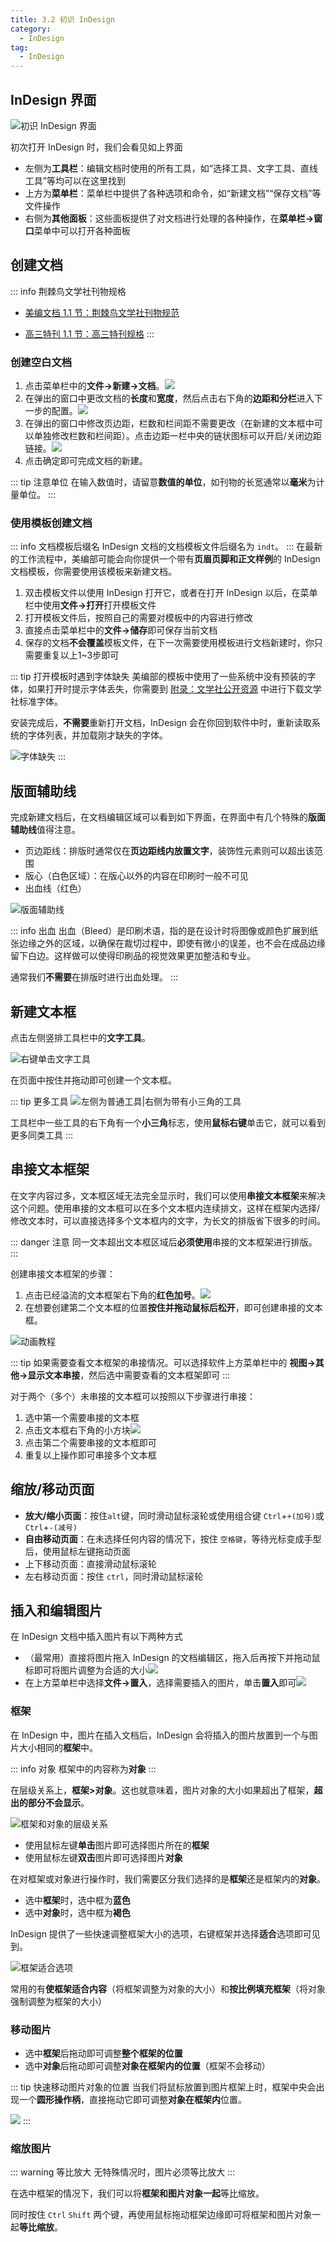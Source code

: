 ```yaml
---
title: 3.2 初识 InDesign
category:
  - InDesign
tag:
  - InDesign
---
```


## InDesign 界面

![初识 InDesign 界面](../assets/image/3.2-1726276563372.jpeg)

初次打开 InDesign 时，我们会看见如上界面
- 左侧为**工具栏**：编辑文档时使用的所有工具，如“选择工具、文字工具、直线工具”等均可以在这里找到
- 上方为**菜单栏**：菜单栏中提供了各种选项和命令，如“新建文档”“保存文档”等文件操作
- 右侧为**其他面板**：这些面板提供了对文档进行处理的各种操作，在**菜单栏->窗口**菜单中可以打开各种面板

## 创建文档
::: info 荆棘鸟文学社刊物规格
- [美编文档 1.1 节：荆棘鸟文学社刊物规范](../ChapterNo1/1.1.md)

- [高三特刊 1.1 节：高三特刊规格](../../spbook/Cpt1/1.1.md)
:::

### 创建空白文档

1. 点击菜单栏中的**文件->新建->文档**。![](../assets/image/Pastedimage20230501163537.jpg)
2. 在弹出的窗口中更改文档的**长度**和**宽度**，然后点击右下角的**边距和分栏**进入下一步的配置。![](../assets/image/Pastedimage20230501163742.jpg)
3. 在弹出的窗口中修改页边距，栏数和栏间距不需要更改（在新建的文本框中可以单独修改栏数和栏间距）。点击边距一栏中央的链状图标可以开启/关闭边距链接。![](../assets/image/Pastedimage20230501164027.jpg)
4. 点击确定即可完成文档的新建。

::: tip 注意单位
在输入数值时，请留意**数值的单位**，如刊物的长宽通常以**毫米**为计量单位。
:::
### 使用模板创建文档
::: info 文档模板后缀名
InDesign 文档的文档模板文件后缀名为 ``indt``。
:::
在最新的工作流程中，美编部可能会向你提供一个带有**页眉页脚和正文样例**的 InDesign 文档模板，你需要使用该模板来新建文档。

1. 双击模板文件以使用 InDesign 打开它，或者在打开 InDesign 以后，在菜单栏中使用**文件->打开**打开模板文件
2. 打开模板文件后，按照自己的需要对模板中的内容进行修改
3. 直接点击菜单栏中的**文件->储存**即可保存当前文档
4. 保存的文档**不会覆盖**模板文件，在下一次需要使用模板进行文档新建时，你只需要重复以上1~3步即可

::: tip 打开模板时遇到字体缺失
美编部的模板中使用了一些系统中没有预装的字体，如果打开时提示字体丢失，你需要到 [附录：文学社公开资源](../Appendix/resource.md) 中进行下载文学社标准字体。

安装完成后，**不需要**重新打开文档，InDesign 会在你回到软件中时，重新读取系统的字体列表，并加载刚才缺失的字体。

![字体缺失](../assets/image/3.2-1731079293840.jpeg)
:::

## 版面辅助线<badge text="非官方名称" type="warning"/>
完成新建文档后，在文档编辑区域可以看到如下界面，在界面中有几个特殊的**版面辅助线**值得注意。
- 页边距线：排版时通常仅在**页边距线内放置文字**，装饰性元素则可以超出该范围
- 版心（白色区域）：在版心以外的内容在印刷时一般不可见
- 出血线（红色）

![版面辅助线](../assets/image/3.2-1731114391768.jpeg)

::: info 出血
出血（Bleed）是印刷术语，指的是在设计时将图像或颜色扩展到纸张边缘之外的区域，以确保在裁切过程中，即使有微小的误差，也不会在成品边缘留下白边。这样做可以使得印刷品的视觉效果更加整洁和专业。

通常我们**不需要**在排版时进行出血处理。
:::
## 新建文本框
点击左侧竖排工具栏中的**文字工具**。

![右键单击文字工具](../assets/image/Pastedimage20230501165030.jpg)

在页面中按住并拖动即可创建一个文本框。

::: tip 更多工具
![左侧为普通工具|右侧为带有小三角的工具](../assets/image/3.2-1726277364709.jpeg)

工具栏中一些工具的右下角有一个**小三角**标志，使用**鼠标右键**单击它，就可以看到更多同类工具
:::
## 串接文本框架

在文字内容过多，文本框区域无法完全显示时，我们可以使用**串接文本框架**来解决这个问题。使用串接的文本框可以在多个文本框内连续排文，这样在框架内选择/修改文本时，可以直接选择多个文本框内的文字，为长文的排版省下很多的时间。

::: danger 注意
同一文本超出文本框区域后**必须使用**串接的文本框架进行排版。
:::

创建串接文本框架的步骤：
1. 点击已经溢流的文本框架右下角的**红色加号**。![](../assets/image/Pastedimage20230501170410.jpg)
2. 在想要创建第二个文本框的位置**按住并拖动鼠标后松开**，即可创建串接的文本框。

![动画教程](../assets/image/PixPin_2023-12-31_16-56-27.gif)

::: tip
如果需要查看文本框架的串接情况。可以选择软件上方菜单栏中的 **视图->其他->显示文本串接**，然后选中需要查看的文本框架即可
:::

对于两个（多个）未串接的文本框可以按照以下步骤进行串接：
1. 选中第一个需要串接的文本框
2. 点击文本框右下角的小方块![](../assets/image/3.2-1710516359503.jpeg)
3. 点击第二个需要串接的文本框即可
4. 重复以上操作即可串接多个文本框

## 缩放/移动页面
- **放大/缩小页面**：按住`alt`键，同时滑动鼠标滚轮或使用组合键 `Ctrl`+`+(加号)`或`Ctrl`+`-(减号)`
- **自由移动页面**：在未选择任何内容的情况下，按住 `空格键`，等待光标变成手型后，使用鼠标左键拖动页面
- 上下移动页面：直接滑动鼠标滚轮
- 左右移动页面：按住 `ctrl`，同时滑动鼠标滚轮

## 插入和编辑图片
在 InDesign 文档中插入图片有以下两种方式
- （最常用）直接将图片拖入 InDesign 的文档编辑区，拖入后再按下并拖动鼠标即可将图片调整为合适的大小![](../assets/PixPin_2024-09-18_20-28-01.gif)
- 在上方菜单栏中选择**文件->置入**，选择需要插入的图片，单击**置入**即可![](../assets/PixPin_2024-09-18_20-33-46.gif)

### 框架
在 InDesign 中，图片在插入文档后，InDesign 会将插入的图片放置到一个与图片大小相同的**框架**中。

::: info 对象
框架中的内容称为**对象**
:::

在层级关系上，**框架>对象**。这也就意味着，图片对象的大小如果超出了框架，**超出的部分不会显示**。

![框架和对象的层级关系](../assets/image/3.2-1726661535858.jpeg)

- 使用鼠标左键**单击**图片即可选择图片所在的**框架**
- 使用鼠标左键**双击**图片即可选择图片**对象**

在对框架或对象进行操作时，我们需要区分我们选择的是**框架**还是框架内的**对象**。
- 选中**框架**时，选中框为**蓝色**
- 选中**对象**时，选中框为**褐色**

InDesign 提供了一些快速调整框架大小的选项，右键框架并选择**适合**选项即可见到。

![框架适合选项](../assets/image/3.2-1726661818176.jpeg)

常用的有**使框架适合内容**（将框架调整为对象的大小）和**按比例填充框架**（将对象强制调整为框架的大小）

### 移动图片
- 选中**框架**后拖动即可调整**整个框架的位置**
- 选中**对象**后拖动即可调整**对象在框架内的位置**（框架不会移动）

::: tip 快速移动图片对象的位置
当我们将鼠标放置到图片框架上时，框架中央会出现一个**圆形操作柄**，直接拖动它即可调整**对象在框架内**位置。

![](../assets/image/3.2-1726663328456.jpeg)
:::

### 缩放图片
::: warning 等比放大
无特殊情况时，图片必须等比放大
:::

在选中框架的情况下，我们可以将**框架和图片对象一起**等比缩放。

同时按住 `Ctrl` `Shift` 两个键，再使用鼠标拖动框架边缘即可将框架和图片对象一起**等比缩放**。